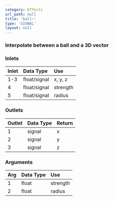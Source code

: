 ```yaml
---
category: Effects
url_path: null
title: 'ball~'
type: 'SIGNAL'
layout: null
---
```


### Interpolate between a ball and a 3D vector

### Inlets

| Inlet | Data Type    | Use      |
|:------|:-------------|:---------|
| 1-3   | float/signal | x, y, z  |
| 4     | float/signal | strength |
| 5     | float/signal | radius   |

### Outlets

| Outlet | Data Type | Return |
|:-------|:----------|:-------|
| 1      | signal    | x      |
| 2      | signal    | y      |
| 3      | signal    | z      |

### Arguments

| Arg | Data Type | Use      |
|:----|:----------|:---------|
| 1   | float     | strength |
| 2   | float     | radius   |

